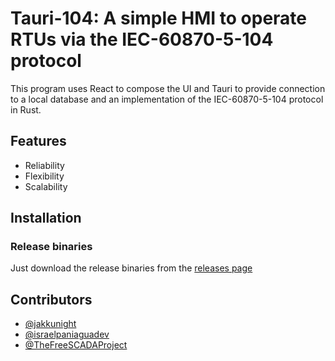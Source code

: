 # Tauri-104: A simple HMI to operate RTUs via the IEC-60870-5-104 protocol

This program uses React to compose the UI and Tauri to provide connection to a local
database and an implementation of the IEC-60870-5-104 protocol in Rust.

## Features

* Reliability
* Flexibility
* Scalability

## Installation

### Release binaries

Just download the release binaries from the [releases page](https://github.com/freeSCADA/tauri-104/releases)

## Contributors

* [@jakkunight](https://github.com/jakkunight)
* [@israelpaniaguadev](https://github.com/israelpaniaguadev)
* [@TheFreeSCADAProject](https://github.com/freeSCADA)
